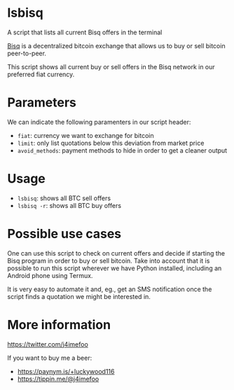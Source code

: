 # lsbisq
A script that lists all current Bisq offers in the terminal

[Bisq](https://bisq.network) is a decentralized bitcoin exchange that allows us to buy or sell bitcoin peer-to-peer. 

This script shows all current buy or sell offers in the Bisq network in our preferred fiat currency. 

# Parameters
We can indicate the following paramenters in our script header:
- `fiat`: currency we want to exchange for bitcoin
- `limit`: only list quotations below this deviation from market price
- `avoid_methods`: payment methods to hide in order to get a cleaner output

# Usage
- `lsbisq`: shows all BTC sell offers
- `lsbisq -r`: shows all BTC buy offers

# Possible use cases
One can use this script to check on current offers and decide if starting the Bisq program in order to buy or sell bitcoin. Take into account that it is possible to run this script wherever we have Python installed, including an Android phone using Termux.

It is very easy to automate it and, eg., get an SMS notification once the script finds a quotation we might be interested in. 

# More information
https://twitter.com/j4imefoo

If you want to buy me a beer:

- https://paynym.is/+luckywood116
- https://tippin.me/@j4imefoo
